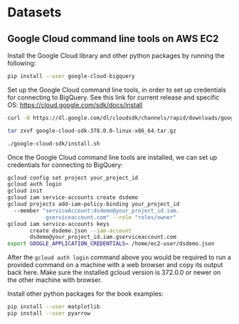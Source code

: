 # Datasets

## Google Cloud command line tools on AWS EC2

Install the Google Cloud library and other python packages by running the following:
```bash
pip install --user google-cloud-bigquery
```

Set up the Google Cloud command line tools, in order to set up credentials for connecting to BigQuery. See this link for current release and specific OS: https://cloud.google.com/sdk/docs/install

```bash
curl -O https://dl.google.com/dl/cloudsdk/channels/rapid/downloads/google-cloud-sdk-378.0.0-linux-x86_64.tar.gz

tar zxvf google-cloud-sdk-378.0.0-linux-x86_64.tar.gz

./google-cloud-sdk/install.sh
```

Once the Google Cloud command line tools are installed, we can
set up credentials for connecting to BigQuery:

```bash
gcloud config set project your_project_id
gcloud auth login
gcloud init
gcloud iam service-accounts create dsdemo
gcloud projects add-iam-policy-binding your_project_id
  --member "serviceAccount:dsdemo@your_project_id.iam.
            gserviceaccount.com" --role "roles/owner"
gcloud iam service-accounts keys
       create dsdemo.json --iam-account
       dsdemo@your_project_id.iam.gserviceaccount.com
export GOOGLE_APPLICATION_CREDENTIALS= /home/ec2-user/dsdemo.json
```

After the `gcloud auth login` command above you would be required to run a provided command on a machine with a web browser and copy its output back here. Make sure the installed gcloud version is 372.0.0 or newer on the other machine with browser.

Install other python packages for the book examples:
```bash
pip install --user matplotlib
pip install --user pyarrow
```